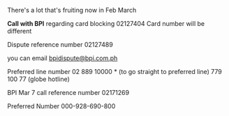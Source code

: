 There's a lot that's fruiting now in Feb March

**Call with BPI**
regarding card blocking
02127404
Card number will be different

Dispute reference number
02127489

you can email
bpidispute@bpi.com.ph

Preferred line number
02 889 10000 * (to go straight to preferred line)
779 100 77 (globe hotline)

BPI Mar 7 call reference number
02171269

Preferred Number
000-928-690-800
